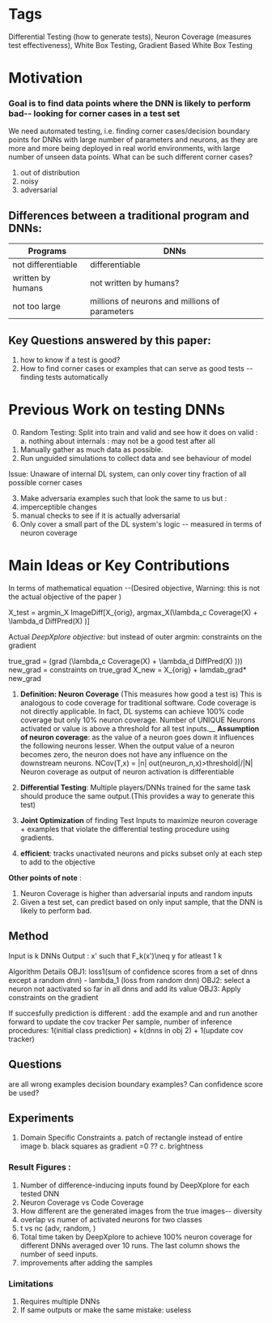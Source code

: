 # Tags
Differential Testing (how to generate tests), Neuron Coverage (measures test effectiveness), White Box Testing, Gradient Based White Box Testing
# Motivation
### Goal is to find data points where the DNN is likely to perform bad-- looking for corner cases in a test set

We need automated testing, i.e. finding corner cases/decision boundary points for DNNs with large number of parameters and neurons, as they are more and more being deployed in real world environments, with large number of unseen data points. 
What can be such different corner cases?
1. out of distribution
2. noisy
3. adversarial

## Differences between a traditional program and DNNs:
| Programs  |  DNNs |
|---|---|
| not differentiable  | differentiable  |
|  written by humans | not written by humans?  |
| not too large  |  millions of neurons and millions of parameters |
## Key Questions answered by this paper:
1. how to know if a test is good?
2. How to find corner cases or examples that can serve as good tests -- finding tests automatically 

# Previous Work on testing DNNs

0. Random Testing: Split into train and valid and see how it does on valid :
  a. nothing about internals : may not be a good test after all
1. Manually gather as much data as possible. 
2. Run unguided simulations to collect data and see behaviour of model

Issue: Unaware of internal DL system, can only cover tiny fraction of all possible corner cases

3. Make adversaria examples such that look the same to us but : 
  1. imperceptible changes 
  2. manual checks to see if it is actually adversarial
  3. Only cover a small part of the DL system's logic -- measured in terms of neuron coverage
  
  
# Main Ideas or Key Contributions
In terms of mathematical equation --(Desired objective, Warning: this is not the actual objective of the paper )

X_test = argmin_X ImageDiff[X_{orig},  argmax_X(\lambda_c Coverage(X) + \lambda_d DiffPred(X)    )]

Actual *DeepXplore objective:*
but instead of outer argmin: constraints on the gradient 

true_grad = (grad (\lambda_c Coverage(X) + \lambda_d DiffPred(X)    )))
new_grad = constraints on true_grad
X_new = X_{orig} + lamdab_grad* new_grad
 1. __Definition: Neuron Coverage__ (This measures how good a test is)
This is analogous to code coverage for traditional software. Code coverage is not directly applicable. In fact, DL systems can achieve 100% code coverage but only 10% neuron coverage.
Number of UNIQUE Neurons activated or value is above a threshold for all test inputs.__ 
__Assumption of neuron coverage__: as the value of a neuron goes down it influences the following neurons lesser. When the output value of a neuron
becomes zero, the neuron does not have any influence on the
downstream neurons.
NCov(T,x) = |n| out(neuron_n,x)>threshold|/|N|
Neuron coverage as output of neuron activation 
is differentiable


2. __Differential Testing__: Multiple players/DNNs trained for the same task should produce the same output.(This provides a way to generate this test)
3. __Joint Optimization__ of finding Test Inputs to maximize neuron coverage + examples that violate the differential testing procedure using gradients. 
4. __efficient__: tracks unactivated neurons and picks subset only at each step to add to the objective 


__Other points of note__ :
1. Neuron Coverage is higher than adversarial inputs and random inputs
2. Given a test set, can predict based on only input sample, that the DNN is likely to perform bad. 


  
 ## Method
 Input is k DNNs 
 Output : x' such that F_k(x')\neq y for atleast 1 k 
 
 Algorithm Details
 OBJ1: loss1(sum of confidence scores from a set of dnns except a random dnn) - lambda_1 (loss from random dnn)
 OBJ2: select a neuron not aactivated so far in all dnns and add its value 
 OBJ3: Apply constraints on the gradient 
 
 If succesfully prediction is different : add the example and and run another forward to update the cov tracker 
 Per sample, number of inference procedures: 1(initial class prediction) + k(dnns in obj 2) + 1(update cov tracker)
## Questions
are all wrong examples decision boundary examples? Can confidence score be used?

## Experiments 

1. Domain Specific Constraints
  a. patch of rectangle instead of entire image
  b. black squares as gradient =0 ??
  c. brightness 

### Result Figures :
1. Number of difference-inducing inputs found by DeepXplore for each tested DNN
2. Neuron Coverage vs Code Coverage
3. How different are the generated images from the true images-- diversity 
4. overlap vs numer of activated neurons for two classes
5. t vs nc (adv, random, )
6. Total time taken by DeepXplore to achieve 100% neuron coverage for different DNNs averaged over 10 runs. The last
column shows the number of seed inputs.
7. improvements after adding the samples


### Limitations
1. Requires multiple DNNs
2. If same outputs or make the same mistake: useless

